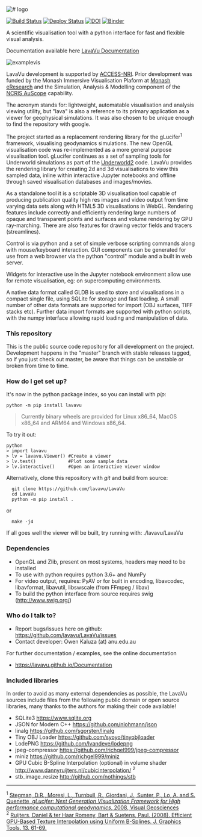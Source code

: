 ![# logo](http://owen.kaluza.id.au/Slides/2017-08-15/LavaVu.png)

[![Build Status](https://github.com/lavavu/LavaVu/workflows/Test/badge.svg)](https://github.com/lavavu/LavaVu/actions?query=workflow:Test)
[![Deploy Status](https://github.com/lavavu/LavaVu/workflows/Deploy/badge.svg?branch=1.7.3)](https://github.com/lavavu/LavaVu/actions?query=workflow:Deploy)
[![DOI](https://zenodo.org/badge/45163055.svg)](https://zenodo.org/badge/latestdoi/45163055)
[![Binder](https://mybinder.org/badge_logo.svg)](https://mybinder.org/v2/gh/lavavu/LavaVu/1.9.4)

A scientific visualisation tool with a python interface for fast and flexible visual analysis.

Documentation available here [LavaVu Documentation](https://lavavu.github.io/Documentation/)

![examplevis](http://owen.kaluza.id.au/Slides/2017-08-15/combined.png)

LavaVu development is supported by [ACCESS-NRI](https://www.access-nri.org.au/).
Prior development was funded by the Monash Immersive Visualisation Plaform at [Monash eResearch](https://www.monash.edu/researchinfrastructure/eresearch) and the Simulation, Analysis & Modelling component of the [NCRIS AuScope](http://www.auscope.org.au/ncris/) capability.

The acronym stands for: lightweight, automatable  visualisation and analysis viewing utility, but "lava" is also a reference to its primary application as a viewer for geophysical simulations. It was also chosen to be unique enough to find the repository with google.

The project started as a replacement rendering library for the gLucifer<sup>1</sup> framework, visualising geodynamics simulations. The new OpenGL visualisation code was re-implemented as a more general purpose visualisation tool. gLucifer continues as a set of sampling tools for Underworld simulations as part of the [Underworld2](https://github.com/underworldcode/underworld2/) code. LavaVu provides the rendering library for creating 2d and 3d visualisations to view this sampled data, inline within interactive Jupyter notebooks and offline through saved visualisation databases and images/movies.

As a standalone tool it is a scriptable 3D visualisation tool capable of producing publication quality high res images and video output from time varying data sets along with HTML5 3D visualisations in WebGL.
Rendering features include correctly and efficiently rendering large numbers of opaque and transparent points and surfaces and volume rendering by GPU ray-marching. There are also features for drawing vector fields and tracers (streamlines).

Control is via python and a set of simple verbose scripting commands along with mouse/keyboard interaction.
GUI components can be generated for use from a web browser via the python "control" module and a built in web server.

Widgets for interactive use in the Jupyter notebook environment allow use for remote visualisation, eg: on supercomputing environments.

A native data format called GLDB is used to store and visualisations in a compact single file, using SQLite for storage and fast loading. A small number of other data formats are supported for import (OBJ surfaces, TIFF stacks etc). 
Further data import formats are supported with python scripts, with the numpy interface allowing rapid loading and manipulation of data.

### This repository ###

This is the public source code repository for all development on the project.
Development happens in the "master" branch with stable releases tagged, so if you just check out master, be aware that things can be unstable or broken from time to time.

### How do I get set up? ###

It's now in the python package index, so you can install with *pip*:

```
python -m pip install lavavu
```

> Currently binary wheels are provided for Linux x86_64, MacOS x86_64 and ARM64 and Windows x86_64. 

To try it out:

```
python
> import lavavu
> lv = lavavu.Viewer() #Create a viewer
> lv.test()            #Plot some sample data
> lv.interactive()     #Open an interactive viewer window
```

Alternatively, clone this repository with *git* and build from source:

```
  git clone https://github.com/lavavu/LavaVu
  cd LavaVu
  python -m pip install .
```
or 
```
  make -j4

```

If all goes well the viewer will be built, try running with:
  ./lavavu/LavaVu

### Dependencies ###

* OpenGL and Zlib, present on most systems, headers may need to be installed
* To use with python requires python 3.6+ and NumPy
* For video output, requires: PyAV or for built in encoding, libavcodec, libavformat, libavutil, libswscale (from FFmpeg / libav)
* To build the python interface from source requires swig (http://www.swig.org/)

### Who do I talk to? ###

* Report bugs/issues here on github: https://github.com/lavavu/LavaVu/issues
* Contact developer: Owen Kaluza (at) anu.edu.au

For further documentation / examples, see the online documentation
* https://lavavu.github.io/Documentation

### Included libraries ###
In order to avoid as many external dependencies as possible, the LavaVu sources include files from the following public domain or open source libraries, many thanks to the authors for making their code available!
* SQLite3 https://www.sqlite.org
* JSON for Modern C++ https://github.com/nlohmann/json
* linalg https://github.com/sgorsten/linalg
* Tiny OBJ Loader https://github.com/syoyo/tinyobjloader
* LodePNG https://github.com/lvandeve/lodepng
* jpeg-compressor https://github.com/richgel999/jpeg-compressor
* miniz  https://github.com/richgel999/miniz
* GPU Cubic B-Spline Interpolation (optional) in volume shader http://www.dannyruijters.nl/cubicinterpolation/ <sup>2</sup>
* stb_image_resize http://github.com/nothings/stb

---
<sup>1</sup> [Stegman, D.R., Moresi, L., Turnbull, R., Giordani, J., Sunter, P., Lo, A. and S. Quenette, *gLucifer: Next Generation Visualization Framework for High performance computational geodynamics*, 2008, Visual Geosciences](http://dx.doi.org/10.1007/s10069-008-0010-2)  
<sup>2</sup> [Ruijters, Daniel & ter Haar Romeny, Bart & Suetens, Paul. (2008). Efficient GPU-Based Texture Interpolation using Uniform B-Splines. J. Graphics Tools. 13. 61-69.](http://dx.doi.org/10.1080/2151237X.2008.10129269)

